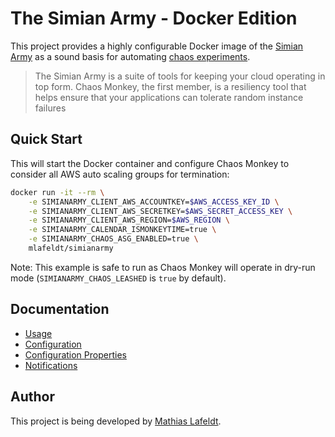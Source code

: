 # The Simian Army - Docker Edition

This project provides a highly configurable Docker image of the [Simian Army](https://github.com/Netflix/SimianArmy) as a sound basis for automating [chaos experiments](https://medium.com/production-ready/chaos-engineering-101-1103059fae44).

> The Simian Army is a suite of tools for keeping your cloud operating in top form. Chaos Monkey, the first member, is a resiliency tool that helps ensure that your applications can tolerate random instance failures

## Quick Start

This will start the Docker container and configure Chaos Monkey to consider all AWS auto scaling groups for termination:

```bash
docker run -it --rm \
    -e SIMIANARMY_CLIENT_AWS_ACCOUNTKEY=$AWS_ACCESS_KEY_ID \
    -e SIMIANARMY_CLIENT_AWS_SECRETKEY=$AWS_SECRET_ACCESS_KEY \
    -e SIMIANARMY_CLIENT_AWS_REGION=$AWS_REGION \
    -e SIMIANARMY_CALENDAR_ISMONKEYTIME=true \
    -e SIMIANARMY_CHAOS_ASG_ENABLED=true \
    mlafeldt/simianarmy
```

Note: This example is safe to run as Chaos Monkey will operate in dry-run mode (`SIMIANARMY_CHAOS_LEASHED` is `true` by default).

## Documentation

* [Usage](https://github.com/mlafeldt/docker-simianarmy/blob/master/docs/usage.md)
* [Configuration](https://github.com/mlafeldt/docker-simianarmy/blob/master/docs/configuration.md)
* [Configuration Properties](https://github.com/mlafeldt/docker-simianarmy/blob/master/docs/configuration-properties.md)
* [Notifications](https://github.com/mlafeldt/docker-simianarmy/blob/master/docs/notifications.md)

## Author

This project is being developed by [Mathias Lafeldt](https://twitter.com/mlafeldt).
